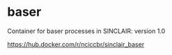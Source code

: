 # baser

Container for baser processes in SINCLAIR: version 1.0

<https://hub.docker.com/r/nciccbr/sinclair_baser>
